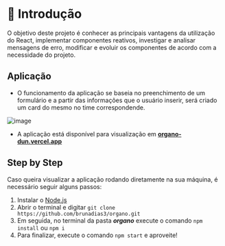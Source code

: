 # 🎯 Introdução
O objetivo deste projeto é conhecer as principais vantagens da utilização do React, implementar componentes reativos, investigar e analisar mensagens de erro, modificar e evoluir os componentes de acordo com a necessidade do projeto.
## Aplicação

- O funcionamento da aplicação se baseia no preenchimento de um formulário e a partir das informações que o usuário inserir, será criado um card do mesmo no time correspondende.

![image](https://user-images.githubusercontent.com/89141910/213936558-39a47060-410e-4808-995f-2909c88926e4.png) 

- A aplicação está disponível para visualização em **<a href='https://organo-dun.vercel.app/'>organo-dun.vercel.app</a>**

## Step by Step

Caso queira visualizar a aplicação rodando diretamente na sua máquina, é necessário seguir alguns passos:

1. Instalar o <a href="https://nodejs.org/en/">Node.js</a>
2. Abrir o terminal e digitar ```git clone https://github.com/brunadias3/organo.git```
3. Em seguida, no terminal da pasta ***organo*** execute o comando ```npm install``` ou ```npm i```
4. Para finalizar, execute o comando ```npm start``` e aproveite!
